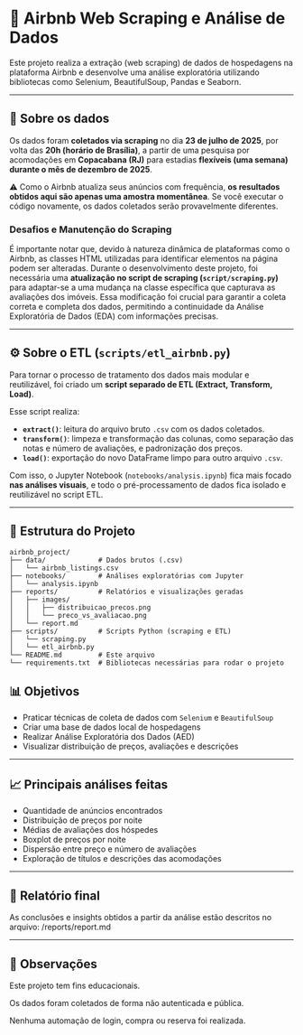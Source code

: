 # 🏡 Airbnb Web Scraping e Análise de Dados

Este projeto realiza a extração (web scraping) de dados de hospedagens na plataforma Airbnb e desenvolve uma análise exploratória utilizando bibliotecas como Selenium, BeautifulSoup, Pandas e Seaborn.

---

## 📅 Sobre os dados

Os dados foram **coletados via scraping** no dia **23 de julho de 2025**, por volta das **20h (horário de Brasília)**, a partir de uma pesquisa por acomodações em **Copacabana (RJ)** para estadias **flexíveis (uma semana) durante o mês de dezembro de 2025**.

⚠️ Como o Airbnb atualiza seus anúncios com frequência, **os resultados obtidos aqui são apenas uma amostra momentânea**. Se você executar o código novamente, os dados coletados serão provavelmente diferentes.

### Desafios e Manutenção do Scraping

É importante notar que, devido à natureza dinâmica de plataformas como o Airbnb, as classes HTML utilizadas para identificar elementos na página podem ser alteradas. Durante o desenvolvimento deste projeto, foi necessária uma **atualização no script de scraping (`script/scraping.py`)** para adaptar-se a uma mudança na classe específica que capturava as avaliações dos imóveis. Essa modificação foi crucial para garantir a coleta correta e completa dos dados, permitindo a continuidade da Análise Exploratória de Dados (EDA) com informações precisas.

---

## ⚙️ Sobre o ETL (`scripts/etl_airbnb.py`)

Para tornar o processo de tratamento dos dados mais modular e reutilizável, foi criado um **script separado de ETL (Extract, Transform, Load)**.  

Esse script realiza:

- **`extract()`**: leitura do arquivo bruto `.csv` com os dados coletados.
- **`transform()`**: limpeza e transformação das colunas, como separação das notas e número de avaliações, e padronização dos preços.
- **`load()`**: exportação do novo DataFrame limpo para outro arquivo `.csv`.

Com isso, o Jupyter Notebook (`notebooks/analysis.ipynb`) fica mais focado **nas análises visuais**, e todo o pré-processamento de dados fica isolado e reutilizável no script ETL.

---

## 📁 Estrutura do Projeto

```text
airbnb_project/
├── data/             # Dados brutos (.csv)
│   └── airbnb_listings.csv
├── notebooks/        # Análises exploratórias com Jupyter
│   └── analysis.ipynb
├── reports/          # Relatórios e visualizações geradas
│   ├── images/
│   │   ├── distribuicao_precos.png
│   │   └── preco_vs_avaliacao.png
│   └── report.md
├── scripts/          # Scripts Python (scraping e ETL)
│   └── scraping.py
│   └── etl_airbnb.py
└── README.md         # Este arquivo
└── requirements.txt  # Bibliotecas necessárias para rodar o projeto

```

## 📊 Objetivos

- Praticar técnicas de coleta de dados com `Selenium` e `BeautifulSoup`
- Criar uma base de dados local de hospedagens
- Realizar Análise Exploratória dos Dados (AED)
- Visualizar distribuição de preços, avaliações e descrições

---

## 📈 Principais análises feitas

- Quantidade de anúncios encontrados
- Distribuição de preços por noite
- Médias de avaliações dos hóspedes
- Boxplot de preços por noite
- Dispersão entre preço e número de avaliações
- Exploração de títulos e descrições das acomodações

---

## 📄 Relatório final

As conclusões e insights obtidos a partir da análise estão descritos no arquivo:  /reports/report.md

---

## 📎 Observações
Este projeto tem fins educacionais.

Os dados foram coletados de forma não autenticada e pública.

Nenhuma automação de login, compra ou reserva foi realizada.